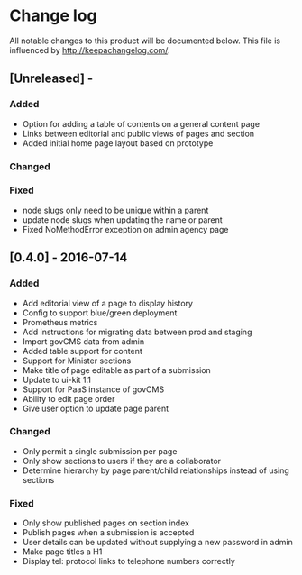 # Change log
All notable changes to this product will be documented below.
This file is influenced by http://keepachangelog.com/.

## [Unreleased] -
### Added

- Option for adding a table of contents on a general content page
- Links between editorial and public views of pages and section
- Added initial home page layout based on prototype

### Changed

### Fixed

- node slugs only need to be unique within a parent
- update node slugs when updating the name or parent
- Fixed NoMethodError exception on admin agency page 

## [0.4.0] - 2016-07-14
### Added

- Add editorial view of a page to display history
- Config to support blue/green deployment
- Prometheus metrics
- Add instructions for migrating data between prod and staging
- Import govCMS data from admin
- Added table support for content
- Support for Minister sections
- Make title of page editable as part of a submission
- Update to ui-kit 1.1
- Support for PaaS instance of govCMS
- Ability to edit page order
- Give user option to update page parent


### Changed

- Only permit a single submission per page
- Only show sections to users if they are a collaborator
- Determine hierarchy by page parent/child relationships instead of using sections


### Fixed

- Only show published pages on section index
- Publish pages when a submission is accepted
- User details can be updated without supplying a new password in admin
- Make page titles a H1
- Display tel: protocol links to telephone numbers correctly
